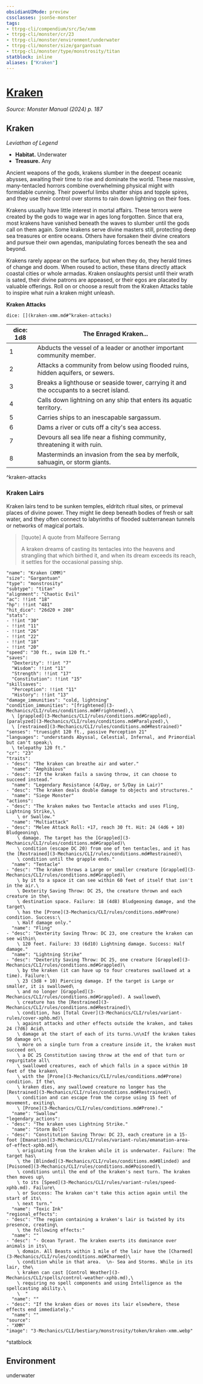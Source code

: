 ```yaml
---
obsidianUIMode: preview
cssclasses: json5e-monster
tags:
- ttrpg-cli/compendium/src/5e/xmm
- ttrpg-cli/monster/cr/23
- ttrpg-cli/monster/environment/underwater
- ttrpg-cli/monster/size/gargantuan
- ttrpg-cli/monster/type/monstrosity/titan
statblock: inline
aliases: ["Kraken"]
---
```

# [Kraken](3-Mechanics\CLI\bestiary\monstrosity/kraken-xmm.md)
*Source: Monster Manual (2024) p. 187*  

## Kraken

*Leviathan of Legend*

- **Habitat.** Underwater  
- **Treasure.** Any  

Ancient weapons of the gods, krakens slumber in the deepest oceanic abysses, awaiting their time to rise and dominate the world. These massive, many-tentacled horrors combine overwhelming physical might with formidable cunning. Their powerful limbs shatter ships and topple spires, and they use their control over storms to rain down lightning on their foes.

Krakens usually have little interest in mortal affairs. These terrors were created by the gods to wage war in ages long forgotten. Since that era, most krakens have vanished beneath the waves to slumber until the gods call on them again. Some krakens serve divine masters still, protecting deep sea treasures or entire oceans. Others have forsaken their divine creators and pursue their own agendas, manipulating forces beneath the sea and beyond.

Krakens rarely appear on the surface, but when they do, they herald times of change and doom. When roused to action, these titans directly attack coastal cities or whole armadas. Kraken onslaughts persist until their wrath is sated, their divine patrons are appeased, or their egos are placated by valuable offerings. Roll on or choose a result from the Kraken Attacks table to inspire what ruin a kraken might unleash.

**Kraken Attacks**

`dice: [](kraken-xmm.md#^kraken-attacks)`

| dice: 1d8 | The Enraged Kraken... |
|-----------|-----------------------|
| 1 | Abducts the vessel of a leader or another important community member. |
| 2 | Attacks a community from below using flooded ruins, hidden aquifers, or sewers. |
| 3 | Breaks a lighthouse or seaside tower, carrying it and the occupants to a secret island. |
| 4 | Calls down lightning on any ship that enters its aquatic territory. |
| 5 | Carries ships to an inescapable sargassum. |
| 6 | Dams a river or cuts off a city's sea access. |
| 7 | Devours all sea life near a fishing community, threatening it with ruin. |
| 8 | Masterminds an invasion from the sea by merfolk, sahuagin, or storm giants. |
^kraken-attacks

### Kraken Lairs

Kraken lairs tend to be sunken temples, eldritch ritual sites, or primeval places of divine power. They might lie deep beneath bodies of fresh or salt water, and they often connect to labyrinths of flooded subterranean tunnels or networks of magical portals.

> [!quote] A quote from Malfeore Serrang  
> 
> A kraken dreams of casting its tentacles into the heavens and strangling that which birthed it, and when its dream exceeds its reach, it settles for the occasional passing ship.


```statblock
"name": "Kraken (XMM)"
"size": "Gargantuan"
"type": "monstrosity"
"subtype": "titan"
"alignment": "Chaotic Evil"
"ac": !!int "18"
"hp": !!int "481"
"hit_dice": "26d20 + 208"
"stats":
- !!int "30"
- !!int "11"
- !!int "26"
- !!int "22"
- !!int "18"
- !!int "20"
"speed": "30 ft., swim 120 ft."
"saves":
  "Dexterity": !!int "7"
  "Wisdom": !!int "11"
  "Strength": !!int "17"
  "Constitution": !!int "15"
"skillsaves":
  "Perception": !!int "11"
  "History": !!int "13"
"damage_immunities": "cold, lightning"
"condition_immunities": "[frightened](3-Mechanics/CLI/rules/conditions.md#Frightened),\
  \ [grappled](3-Mechanics/CLI/rules/conditions.md#Grappled), [paralyzed](3-Mechanics/CLI/rules/conditions.md#Paralyzed),\
  \ [restrained](3-Mechanics/CLI/rules/conditions.md#Restrained)"
"senses": "truesight 120 ft., passive Perception 21"
"languages": "understands Abyssal, Celestial, Infernal, and Primordial but can't speak;\
  \ telepathy 120 ft."
"cr": "23"
"traits":
- "desc": "The kraken can breathe air and water."
  "name": "Amphibious"
- "desc": "If the kraken fails a saving throw, it can choose to succeed instead."
  "name": "Legendary Resistance (4/Day, or 5/Day in Lair)"
- "desc": "The kraken deals double damage to objects and structures."
  "name": "Siege Monster"
"actions":
- "desc": "The kraken makes two Tentacle attacks and uses Fling, Lightning Strike,\
    \ or Swallow."
  "name": "Multiattack"
- "desc": "Melee Attack Roll: +17, reach 30 ft. Hit: 24 (4d6 + 10) Bludgeoning\
    \ damage. The target has the [Grappled](3-Mechanics/CLI/rules/conditions.md#Grappled)\
    \ condition (escape DC 20) from one of ten tentacles, and it has the [Restrained](3-Mechanics/CLI/rules/conditions.md#Restrained)\
    \ condition until the grapple ends."
  "name": "Tentacle"
- "desc": "The kraken throws a Large or smaller creature [Grappled](3-Mechanics/CLI/rules/conditions.md#Grappled)\
    \ by it to a space it can see within 60 feet of itself that isn't in the air.\
    \ Dexterity Saving Throw: DC 25, the creature thrown and each creature in the\
    \ destination space. Failure: 18 (4d8) Bludgeoning damage, and the target\
    \ has the [Prone](3-Mechanics/CLI/rules/conditions.md#Prone) condition. Success:\
    \ Half damage only."
  "name": "Fling"
- "desc": "Dexterity Saving Throw: DC 23, one creature the kraken can see within\
    \ 120 feet. Failure: 33 (6d10) Lightning damage. Success: Half damage."
  "name": "Lightning Strike"
- "desc": "Dexterity Saving Throw: DC 25, one creature [Grappled](3-Mechanics/CLI/rules/conditions.md#Grappled)\
    \ by the kraken (it can have up to four creatures swallowed at a time). Failure:\
    \ 23 (3d8 + 10) Piercing damage. If the target is Large or smaller, it is swallowed\
    \ and no longer [Grappled](3-Mechanics/CLI/rules/conditions.md#Grappled). A swallowed\
    \ creature has the [Restrained](3-Mechanics/CLI/rules/conditions.md#Restrained)\
    \ condition, has [Total Cover](3-Mechanics/CLI/rules/variant-rules/cover-xphb.md)\
    \ against attacks and other effects outside the kraken, and takes 24 (7d6) Acid\
    \ damage at the start of each of its turns.\n\nIf the kraken takes 50 damage or\
    \ more on a single turn from a creature inside it, the kraken must succeed on\
    \ a DC 25 Constitution saving throw at the end of that turn or regurgitate all\
    \ swallowed creatures, each of which falls in a space within 10 feet of the kraken\
    \ with the [Prone](3-Mechanics/CLI/rules/conditions.md#Prone) condition. If the\
    \ kraken dies, any swallowed creature no longer has the [Restrained](3-Mechanics/CLI/rules/conditions.md#Restrained)\
    \ condition and can escape from the corpse using 15 feet of movement, exiting\
    \ [Prone](3-Mechanics/CLI/rules/conditions.md#Prone)."
  "name": "Swallow"
"legendary_actions":
- "desc": "The kraken uses Lightning Strike."
  "name": "Storm Bolt"
- "desc": "Constitution Saving Throw: DC 23, each creature in a 15-foot [Emanation](3-Mechanics/CLI/rules/variant-rules/emanation-area-of-effect-xphb.md)\
    \ originating from the kraken while it is underwater. Failure: The target has\
    \ the [Blinded](3-Mechanics/CLI/rules/conditions.md#Blinded) and [Poisoned](3-Mechanics/CLI/rules/conditions.md#Poisoned)\
    \ conditions until the end of the kraken's next turn. The kraken then moves up\
    \ to its [Speed](3-Mechanics/CLI/rules/variant-rules/speed-xphb.md). Failure\
    \ or Success: The kraken can't take this action again until the start of its\
    \ next turn."
  "name": "Toxic Ink"
"regional_effects":
- "desc": "The region containing a kraken's lair is twisted by its presence, creating\
    \ the following effects:"
  "name": ""
- "desc": "- Ocean Tyrant. The kraken exerts its dominance over animals in its\
    \ domain. All Beasts within 1 mile of the lair have the [Charmed](3-Mechanics/CLI/rules/conditions.md#Charmed)\
    \ condition while in that area.  \n- Sea and Storms. While in its lair, the\
    \ kraken can cast [Control Weather](3-Mechanics/CLI/spells/control-weather-xphb.md),\
    \ requiring no spell components and using Intelligence as the spellcasting ability.\
    \  "
  "name": ""
- "desc": "If the kraken dies or moves its lair elsewhere, these effects end immediately."
  "name": ""
"source":
- "XMM"
"image": "3-Mechanics/CLI/bestiary/monstrosity/token/kraken-xmm.webp"
```
^statblock

## Environment

underwater